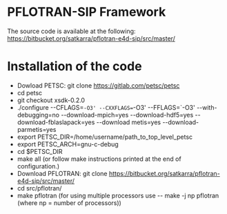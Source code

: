 # PFLOTRAN-SIP Framework
The source code is available at the following:
<https://bitbucket.org/satkarra/pflotran-e4d-sip/src/master/>
# Installation of the code
- Dowload PETSC: git clone <https://gitlab.com/petsc/petsc>
- cd petsc
- git checkout xsdk-0.2.0
- ./configure --CFLAGS=`-O3' --CXXFLAGS=`-O3' --FFLAGS=`-O3' --with-debugging=no --download-mpich=yes --download-hdf5=yes --download-fblaslapack=yes --download metis=yes --download-parmetis=yes
- export PETSC\_DIR=/home/username/path\_to\_top\_level\_petsc
- export PETSC\_ARCH=gnu-c-debug
- cd \$PETSC\_DIR
- make all (or follow make instructions printed at the end of configuration.)
- Download PFLOTRAN: git clone <https://bitbucket.org/satkarra/pflotran-e4d-sip/src/master/>
- cd src/pflotran/
- make pflotran (for using multiple processors use -- make -j np pflotran (where np = number of processors))

